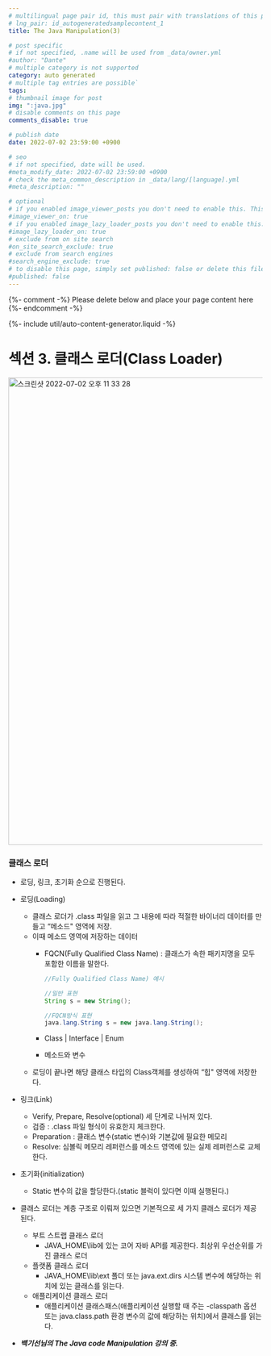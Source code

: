```yaml
---
# multilingual page pair id, this must pair with translations of this page. (This name must be unique)
# lng_pair: id_autogeneratedsamplecontent_1
title: The Java Manipulation(3)

# post specific
# if not specified, .name will be used from _data/owner.yml
#author: "Dante"
# multiple category is not supported
category: auto generated
# multiple tag entries are possible`
tags:
# thumbnail image for post
img: ":java.jpg"
# disable comments on this page
comments_disable: true

# publish date
date: 2022-07-02 23:59:00 +0900

# seo
# if not specified, date will be used.
#meta_modify_date: 2022-07-02 23:59:00 +0900
# check the meta_common_description in _data/lang/[language].yml
#meta_description: ""

# optional
# if you enabled image_viewer_posts you don't need to enable this. This is only if image_viewer_posts = false
#image_viewer_on: true
# if you enabled image_lazy_loader_posts you don't need to enable this. This is only if image_lazy_loader_posts = false
#image_lazy_loader_on: true
# exclude from on site search
#on_site_search_exclude: true
# exclude from search engines
#search_engine_exclude: true
# to disable this page, simply set published: false or delete this file
#published: false
---
```

{%- comment -%} Please delete below and place your page content here {%- endcomment -%}

{%- include util/auto-content-generator.liquid -%}

<!-- outline-start -->
# 섹션 3.  클래스 로더(Class Loader)

<img width="927" alt="스크린샷 2022-07-02 오후 11 33 28" src="https://user-images.githubusercontent.com/56623911/177005777-0c361e87-a153-44f5-91df-76f841f81cae.png">

### 클래스 로더

- 로딩, 링크, 초기화 순으로 진행된다.
- 로딩(Loading)
  - 클래스 로더가 .class 파일을 읽고 그 내용에 따라 적절한 바이너리 데이터를 만들고 “메소드" 영역에 저장.
  - 이때 메소드 영역에 저장하는 데이터
    - FQCN(Fully Qualified Class Name)  : 클래스가 속한 패키지명을 모두 포함한 이름을 말한다.

      ```java
      //Fully Qualified Class Name) 예시

      //일반 표현
      String s = new String();

      //FQCN방식 표현
      java.lang.String s = new java.lang.String();
      ```

    - Class | Interface | Enum
    - 메소드와 변수
  - 로딩이 끝나면 해당 클래스 타입의 Class객체를 생성하여 “힙" 영역에 저장한다.

- 링크(Link)
  - Verify, Prepare, Resolve(optional) 세 단계로 나뉘져 있다.
  - 검증 : .class 파일 형식이 유효한지 체크한다.
  - Preparation : 클래스 변수(static 변수)와 기본값에 필요한 메모리
  - Resolve: 심볼릭 메모리 레퍼런스를 메소드 영역에 있는 실제 레퍼런스로 교체한다.

- 초기화(initialization)
  - Static 변수의 값을 할당한다.(static 블럭이 있다면 이때 실행된다.)
- 클래스 로더는 계층 구조로 이뤄져 있으면 기본적으로 세 가지 클래스 로더가 제공된다.
  - 부트 스트랩 클래스 로더
    - JAVA_HOME\lib에 있는 코어 자바 API를 제공한다. 최상위 우선순위를 가진 클래스 로더
  - 플랫폼 클래스 로더
    - JAVA_HOME\lib\ext  폴더 또는 java.ext.dirs 시스템 변수에 해당하는 위치에 있는 클래스를 읽는다.
  - 애플리케이션 클래스 로더
    - 애플리케이션 클래스패스(애플리케이션 실행할 때 주는 -classpath 옵션 또는 java.class.path 환경 변수의 값에 해당하는 위치)에서 클래스를 읽는다.


- ***백기선님의 The Java code Manipulation 강의 중.***

<!-- outline-end -->
